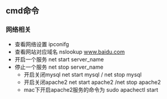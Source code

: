 ## cmd命令


### 网络相关

- 查看网络设置 ipconifg
- 查看网站对应域名 nslookup www.baidu.com
- 开启一个服务  net start server_name 
- 停止一个服务  net stop server_name
  - 开启关闭mysql  net start mysql / net stop mysql
  - 开启关闭apache2 net start apache2 /net stop apache2
  - mac下开启apache2服务的命令为 sudo apachectl start
 
  
